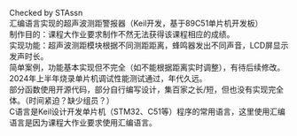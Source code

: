 Checked by STAssn                    
汇编语言实现的超声波测距警报器（Keil开发，基于89C51单片机开发板）                
制作目的：课程大作业要求制作不然无法获得该课程相应的成绩。                 
实现功能：超声波测距模块根据不同测距距离，蜂鸣器发出不同声音，LCD屏显示发声时长。                    
简单案例，功能基本实现但不完全（如不能根据距离实时调整），有待后续修改。                      
2024年上半年烧录单片机调试性能测试通过，年代久远。                 
部分函数使用开源代码，部分自行编写设计，集百家之长/短，但也没有实现完全体。（时间紧迫？缺少组员？）                    
C语言是Keil设计开发单片机（STM32、C51等）程序的常用语言，这里使用汇编语言是因为课程大作业要求使用汇编语言。
